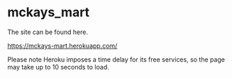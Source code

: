 # mckays_mart

The site can be found here.

https://mckays-mart.herokuapp.com/

Please note Heroku imposes a time delay for its free services, so the page may take up to 10 seconds to load.
